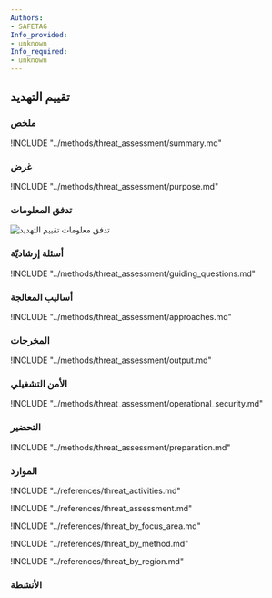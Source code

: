 ```yaml
---
Authors:
- SAFETAG
Info_provided:
- unknown
Info_required:
- unknown
---
```


## تقييم التهديد

### ملخص
!INCLUDE "../methods/threat_assessment/summary.md"

### غرض
!INCLUDE "../methods/threat_assessment/purpose.md"

### تدفق المعلومات
![تدفق معلومات تقييم التهديد](images/info_flows/threat_assessment.svg)

### أسئلة إرشاديّة
!INCLUDE "../methods/threat_assessment/guiding_questions.md"

### أساليب المعالجة 
!INCLUDE "../methods/threat_assessment/approaches.md"

### المخرجات
!INCLUDE "../methods/threat_assessment/output.md"

### الأمن التشغيلي
!INCLUDE "../methods/threat_assessment/operational_security.md"

### التحضير
!INCLUDE "../methods/threat_assessment/preparation.md"




### الموارد
<div class="greybox">

!INCLUDE "../references/threat_activities.md"

!INCLUDE "../references/threat_assessment.md"

!INCLUDE "../references/threat_by_focus_area.md"

!INCLUDE "../references/threat_by_method.md"

!INCLUDE "../references/threat_by_region.md"
</div>

### الأنشطة